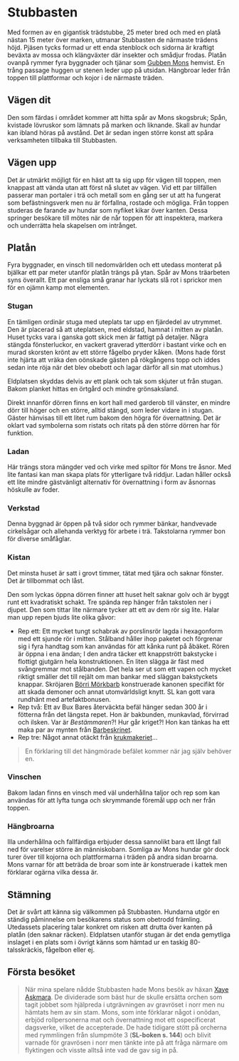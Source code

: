<title>Stubbasten - Gravsådd</title>

# Stubbasten

Med formen av en gigantisk trädstubbe, 25 meter bred och med en platå nästan 15 meter över marken, utmanar Stubbasten de närmaste trädens höjd. Pjäsen tycks formad ur ett enda stenblock och sidorna är kraftigt beväxta av mossa och klängväxter där insekter och smådjur frodas. Platån ovanpå rymmer fyra byggnader och tjänar som [Gubben Mons](gubben_mons.html) hemvist. En trång passage huggen ur stenen leder upp på utsidan. Hängbroar leder från toppen till plattformar och kojor i de närmaste träden.

## Vägen dit

Den som färdas i området kommer att hitta spår av Mons skogsbruk; Spån, kvistade lövruskor som lämnats på marken och liknande. Skall av hundar kan ibland höras på avstånd. Det är sedan ingen större konst att spåra verksamheten tillbaka till Stubbasten.

## Vägen upp

Det är utmärkt möjligt för en häst att ta sig upp för vägen till toppen, men knappast att vända utan att först nå slutet av vägen. Vid ett par tillfällen passerar man portaler i trä och metall som en gång ser ut att ha fungerat som befästningsverk men nu är förfallna, rostade och mögliga. Från toppen studeras de farande av hundar som nyfiket kikar över kanten. Dessa springer besökare till mötes när de når toppen för att inspektera, markera och underrätta hela skapelsen om intrånget.

## Platån

Fyra byggnader, en vinsch till nedomvärlden och ett utedass monterat på bjälkar ett par meter utanför platån trängs på ytan. Spår av Mons träarbeten syns överallt. Ett par ensliga små granar har lyckats slå rot i sprickor men för en ojämn kamp mot elementen.

### Stugan

En tämligen ordinär stuga med uteplats tar upp en fjärdedel av utrymmet. Den är placerad så att uteplatsen, med eldstad, hamnat i mitten av platån. Huset tycks vara i ganska gott skick men är fattigt på detaljer. Några stängda fönsterluckor, en vackert graverad ytterdörr i bastant virke och en murad skorsten krönt av ett större fågelbo pryder kåken. (Mons hade först inte hjärta att vräka den oönskade gästen på rökgångens topp och iddes sedan inte röja när det blev obebott och lagar därför all sin mat utomhus.)

Eldplatsen skyddas delvis av ett plank och tak som skjuter ut från stugan. Bakom planket hittas en örtgård och mindre grönsaksland.

Direkt innanför dörren finns en kort hall med garderob till vänster, en mindre dörr till höger och en större, alltid stängd, som leder vidare in i stugan. Gäster hänvisas till ett litet rum bakom den högra för övernattning. Det är oklart vad symbolerna som ristats och ritats på den större dörren har för  funktion.

### Ladan

Här trängs stora mängder ved och virke med spiltor för Mons tre åsnor. Med lite fantasi kan man skapa plats för ytterligare två riddjur. Ladan håller också ett lite mindre gästvänligt alternativ för övernattning i form av åsnornas höskulle av foder.

### Verkstad

Denna byggnad är öppen på två sidor och rymmer bänkar, handvevade cirkelsågar och allehanda verktyg för arbete i trä. Takstolarna rymmer bon för diverse småfåglar.

### Kistan

Det minsta huset är satt i grovt timmer, tätat med tjära och saknar fönster. Det är tillbommat och låst.

Den som lyckas öppna dörren finner att huset helt saknar golv och är byggt runt ett kvadratiskt schakt. Tre spända rep hänger från takstolen ner i djupet. Den som tittar lite närmare tycker att ett av dem rör sig lite. Halar man upp repen bjuds lite olika gåvor:

* Rep ett: Ett mycket tungt schabrak av porslinsrör lagda i hexagonform med ett sjunde rör i mitten. Stålband håller ihop paketet och förgrenar sig i fyra handtag som kan användas för att kånka runt på åbäket. Rören är öppna i ena ändan; I den andra täcker ett knappstrött bakstycke i flottigt gjutgärn hela konstruktionen. En liten slägga är fäst med svångremmar mot stålbanden. Det hela ser ut som ett vapen och mycket riktigt smäller det till rejält om man bankar med släggan bakstyckets knappar. Skröjaren [Börri Mörkbarb](börri_skröjare.html) konstruerade kanonen specifikt för att skada demoner och annat utomvärldsligt knytt. SL kan gott vara rundhänt med artefaktbonusen.
* Rep två: Ett av Bux Bares återväckta befäl hänger sedan 300 år i fötterna från det längsta repet. Hon är bakbunden, munkavlad, förvirrad och ilsken. Var är *Bestämmaren*?! Hur går kriget?! Hon kan tänkas ha ett maka par av mynten från [Barbeskrinet](börri_skröjare.html#barbeskrinet).
* Rep tre: Något annat otäckt från [krukmakeriet](börri_skröjare.html#krukmakeriet)...

> En förklaring till det hängmörade befälet kommer när jag själv behöver en.

### Vinschen

Bakom ladan finns en vinsch med väl underhållna taljor och rep som kan användas för att lyfta tunga och skrymmande föremål upp och ner från toppen.

### Hängbroarna

Illa underhållna och fallfärdiga erbjuder dessa sannolikt bara ett långt fall ned för varelser större än människobarn. Somliga av Mons hundar gör dock turer över till kojorna och plattformarna i träden på andra sidan broarna. Mons varnar för att beträda de broar som inte är konstruerade i kattek men förklarar ogärna vilka dessa är.

## Stämning

Det är svårt att känna sig välkommen på Stubbasten. Hundarna utgör en ständig påminnelse om besökarens status som obetrodd främling. Utedassets placering talar konkret om risken att drutta över kanten på platån (den saknar räcken). Eldplatsen utanför stugan är det enda gemytliga inslaget i en plats som i övrigt känns som hämtad ur en taskig 80-talsskräckis, fågelbon eller ej.

## Första besöket

> När mina spelare nådde Stubbasten hade Mons besök av häxan [Xaye Askmara](xaye_askmara.html). De dividerade som bäst hur de skulle ersätta orchen som tagit jobbet som hjälpreda i utgrävningen av gravröset i norr men nu hämtats hem av sin stam. Mons, som inte förklarar något i onödan, erbjöd rollpersonerna mat och övernattning mot ett ospecificerat dagsverke, vilket de accepterade. De hade tidigare stött på orcherna med rymmlingen från slumpmöte 3 (**SL-boken s. 144**) och blivit varnade för gravrösen i norr men tänkte inte på att fråga närmare om flyktingen och visste alltså inte vad de gav sig in på.

